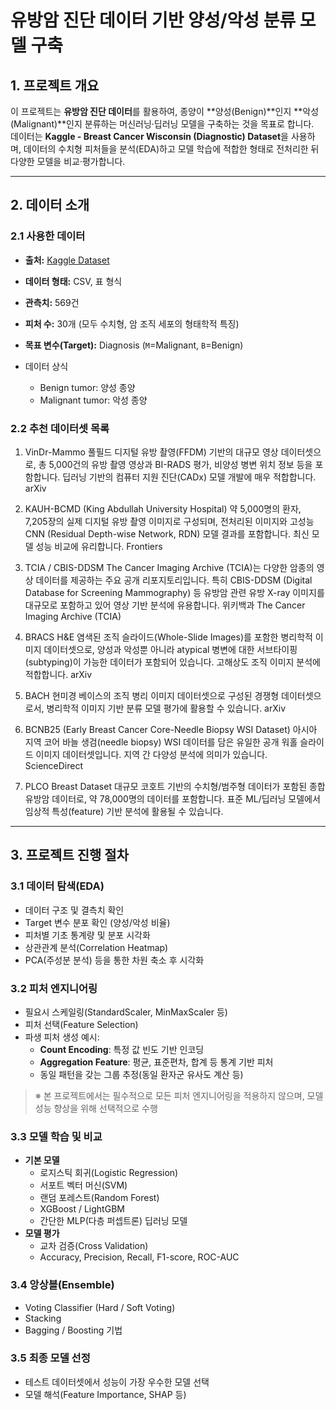 # 유방암 진단 데이터 기반 양성/악성 분류 모델 구축

## 1. 프로젝트 개요
이 프로젝트는 **유방암 진단 데이터**를 활용하여, 종양이 **양성(Benign)**인지 **악성(Malignant)**인지 분류하는 머신러닝·딥러닝 모델을 구축하는 것을 목표로 합니다.  
데이터는 **Kaggle - Breast Cancer Wisconsin (Diagnostic) Dataset**을 사용하며, 데이터의 수치형 피처들을 분석(EDA)하고 모델 학습에 적합한 형태로 전처리한 뒤 다양한 모델을 비교·평가합니다.

---

## 2. 데이터 소개

### 2.1 사용한 데이터
- **출처:** [Kaggle Dataset](https://www.kaggle.com/datasets/uciml/breast-cancer-wisconsin-data)
- **데이터 형태:** CSV, 표 형식
- **관측치:** 569건
- **피처 수:** 30개 (모두 수치형, 암 조직 세포의 형태학적 특징)
- **목표 변수(Target):** Diagnosis (`M`=Malignant, `B`=Benign)

- 데이터 상식
  - Benign tumor: 양성 종양
  - Malignant tumor: 악성 종양


### 2.2 추천 데이터셋 목록
1. VinDr-Mammo
풀필드 디지털 유방 촬영(FFDM) 기반의 대규모 영상 데이터셋으로, 총 5,000건의 유방 촬영 영상과 BI-RADS 평가, 비양성 병변 위치 정보 등을 포함합니다. 딥러닝 기반의 컴퓨터 지원 진단(CADx) 모델 개발에 매우 적합합니다.
arXiv

2. KAUH-BCMD (King Abdullah University Hospital)
약 5,000명의 환자, 7,205장의 실제 디지털 유방 촬영 이미지로 구성되며, 전처리된 이미지와 고성능 CNN (Residual Depth-wise Network, RDN) 모델 결과를 포함합니다. 최신 모델 성능 비교에 유리합니다.
Frontiers

3. TCIA / CBIS-DDSM
The Cancer Imaging Archive (TCIA)는 다양한 암종의 영상 데이터를 제공하는 주요 공개 리포지토리입니다. 특히 CBIS-DDSM (Digital Database for Screening Mammography) 등 유방암 관련 유방 X-ray 이미지를 대규모로 포함하고 있어 영상 기반 분석에 유용합니다.
위키백과
The Cancer Imaging Archive (TCIA)

4. BRACS
H&E 염색된 조직 슬라이드(Whole-Slide Images)를 포함한 병리학적 이미지 데이터셋으로, 양성과 악성뿐 아니라 atypical 병변에 대한 서브타이핑(subtyping)이 가능한 데이터가 포함되어 있습니다. 고해상도 조직 이미지 분석에 적합합니다.
arXiv

5. BACH
현미경 베이스의 조직 병리 이미지 데이터셋으로 구성된 경쟁형 데이터셋으로서, 병리학적 이미지 기반 분류 모델 평가에 활용할 수 있습니다.
arXiv

6. BCNB25 (Early Breast Cancer Core-Needle Biopsy WSI Dataset)
아시아 지역 코어 바늘 생검(needle biopsy) WSI 데이터를 담은 유일한 공개 워홀 슬라이드 이미지 데이터셋입니다. 지역 간 다양성 분석에 의미가 있습니다.
ScienceDirect

7. PLCO Breast Dataset
대규모 코호트 기반의 수치형/범주형 데이터가 포함된 종합 유방암 데이터로, 약 78,000명의 데이터를 포함합니다. 표준 ML/딥러닝 모델에서 임상적 특성(feature) 기반 분석에 활용될 수 있습니다.

---

## 3. 프로젝트 진행 절차

### 3.1 데이터 탐색(EDA)
- 데이터 구조 및 결측치 확인
- Target 변수 분포 확인 (양성/악성 비율)
- 피처별 기초 통계량 및 분포 시각화
- 상관관계 분석(Correlation Heatmap)
- PCA(주성분 분석) 등을 통한 차원 축소 후 시각화

### 3.2 피처 엔지니어링
- 필요시 스케일링(StandardScaler, MinMaxScaler 등)
- 피처 선택(Feature Selection)
- 파생 피처 생성 예시:
  - **Count Encoding**: 특정 값 빈도 기반 인코딩
  - **Aggregation Feature**: 평균, 표준편차, 합계 등 통계 기반 피처
  - 동일 패턴을 갖는 그룹 추정(동일 환자군 유사도 계산 등)

> ※ 본 프로젝트에서는 필수적으로 모든 피처 엔지니어링을 적용하지 않으며, 모델 성능 향상을 위해 선택적으로 수행

### 3.3 모델 학습 및 비교
- **기본 모델**
  - 로지스틱 회귀(Logistic Regression)
  - 서포트 벡터 머신(SVM)
  - 랜덤 포레스트(Random Forest)
  - XGBoost / LightGBM
  - 간단한 MLP(다층 퍼셉트론) 딥러닝 모델
- **모델 평가**
  - 교차 검증(Cross Validation)
  - Accuracy, Precision, Recall, F1-score, ROC-AUC

### 3.4 앙상블(Ensemble)
- Voting Classifier (Hard / Soft Voting)
- Stacking
- Bagging / Boosting 기법

### 3.5 최종 모델 선정
- 테스트 데이터셋에서 성능이 가장 우수한 모델 선택
- 모델 해석(Feature Importance, SHAP 등)
